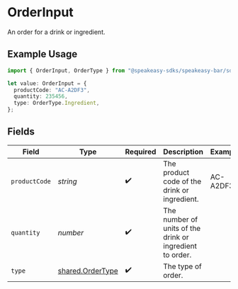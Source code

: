 # OrderInput

An order for a drink or ingredient.

## Example Usage

```typescript
import { OrderInput, OrderType } from "@speakeasy-sdks/speakeasy-bar/sdk/models/shared";

let value: OrderInput = {
  productCode: "AC-A2DF3",
  quantity: 235456,
  type: OrderType.Ingredient,
};
```

## Fields

| Field                                                       | Type                                                        | Required                                                    | Description                                                 | Example                                                     |
| ----------------------------------------------------------- | ----------------------------------------------------------- | ----------------------------------------------------------- | ----------------------------------------------------------- | ----------------------------------------------------------- |
| `productCode`                                               | *string*                                                    | :heavy_check_mark:                                          | The product code of the drink or ingredient.                | AC-A2DF3                                                    |
| `quantity`                                                  | *number*                                                    | :heavy_check_mark:                                          | The number of units of the drink or ingredient to order.    |                                                             |
| `type`                                                      | [shared.OrderType](../../../sdk/models/shared/ordertype.md) | :heavy_check_mark:                                          | The type of order.                                          |                                                             |